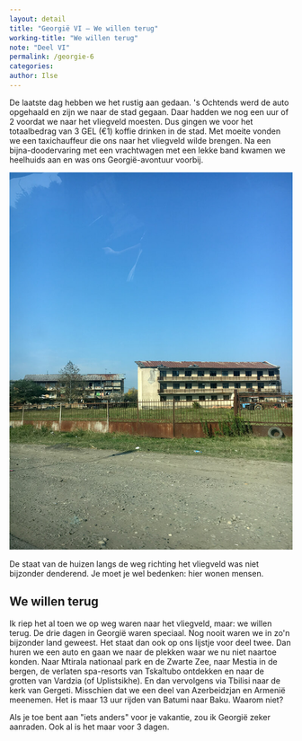 ```yaml
---
layout: detail
title: "Georgië VI — We willen terug"
working-title: "We willen terug"
note: "Deel VI"
permalink: /georgie-6
categories:
author: Ilse
---
```


De laatste dag hebben we het rustig aan gedaan. 's Ochtends werd de auto opgehaald en zijn we naar de stad gegaan. Daar hadden we nog een uur of 2 voordat we naar het vliegveld moesten. Dus gingen we voor het totaalbedrag van 3 GEL (€1) koffie drinken in de stad. Met moeite vonden we een taxichauffeur die ons naar het vliegveld wilde brengen. Na een bijna-doodervaring met een vrachtwagen met een lekke band kwamen we heelhuids aan en was ons Georgië-avontuur voorbij.

![Het uitzicht vanaf de grote straat](/assets/images/blogs/georgie/richting-vliegveld.jpg)
<div class="image--description">De staat van de huizen langs de weg richting het vliegveld was niet bijzonder denderend. Je moet je wel bedenken: hier wonen mensen.</div>

## We willen terug
Ik riep het al toen we op weg waren naar het vliegveld, maar: we willen terug. De drie dagen in Georgië waren speciaal. Nog nooit waren we in zo'n bijzonder land geweest. Het staat dan ook op ons lijstje voor deel twee. Dan huren we een auto en gaan we naar de plekken waar we nu niet naartoe konden. Naar Mtirala nationaal park en de Zwarte Zee, naar Mestia in de bergen, de verlaten spa-resorts van Tskaltubo ontdekken en naar de grotten van Vardzia (of Uplistsikhe). En dan vervolgens via Tbilisi naar de kerk van Gergeti. Misschien dat we een deel van Azerbeidzjan en Armenië meenemen. Het is maar 13 uur rijden van Batumi naar Baku. Waarom niet?

Als je toe bent aan "iets anders" voor je vakantie, zou ik Georgië zeker aanraden. Ook al is het maar voor 3 dagen.
